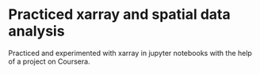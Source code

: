 # Practiced xarray and spatial data analysis

Practiced and experimented with xarray in jupyter notebooks with the help of a project on Coursera.
